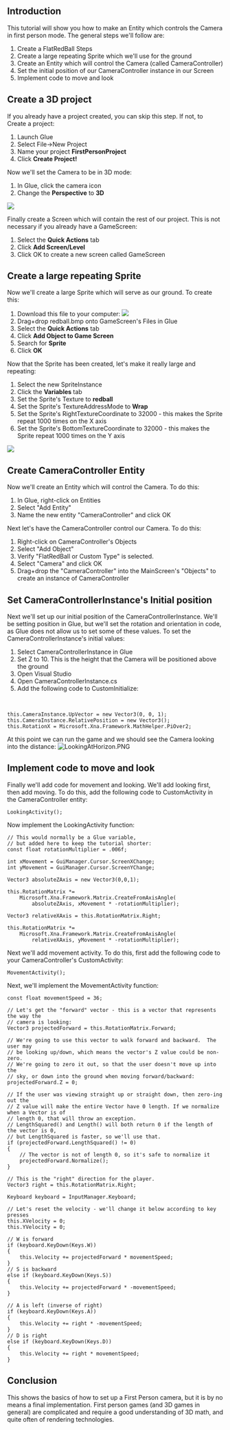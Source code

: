 ## Introduction

This tutorial will show you how to make an Entity which controls the Camera in first person mode. The general steps we'll follow are:

1.  Create a FlatRedBall Steps
2.  Create a large repeating Sprite which we'll use for the ground
3.  Create an Entity which will control the Camera (called CameraController)
4.  Set the initial position of our CameraController instance in our Screen
5.  Implement code to move and look

## Create a 3D project

If you already have a project created, you can skip this step. If not, to Create a project:

1.  Launch Glue
2.  Select File-\>New Project
3.  Name your project **FirstPersonProject**
4.  Click **Create Project!**

Now we'll set the Camera to be in 3D mode:

1.  In Glue, click the camera icon
2.  Change the **Perspective** to **3D**

![](/media/2021-07-img_60f97747cad48.png)

Finally create a Screen which will contain the rest of our project. This is not necessary if you already have a GameScreen:

1.  Select the **Quick Actions** tab
2.  Click **Add Screen/Level**
3.  Click OK to create a new screen called GameScreen

## Create a large repeating Sprite

Now we'll create a large Sprite which will serve as our ground. To create this:

1.  Download this file to your computer: [![](/wp-content/uploads/2016/01/redball-1.png)](/wp-content/uploads/2016/01/redball-1.png)
2.  Drag+drop redball.bmp onto GameScreen's Files in Glue
3.  Select the **Quick Actions** tab
4.  Click **Add Object to Game Screen**
5.  Search for **Sprite**
6.  Click **OK**

Now that the Sprite has been created, let's make it really large and repeating:

1.  Select the new SpriteInstance
2.  Click the **Variables** tab
3.  Set the Sprite's Texture to **redball**
4.  Set the Sprite's TextureAddressMode to **Wrap**
5.  Set the Sprite's RightTextureCoordinate to 32000 - this makes the Sprite repeat 1000 times on the X axis
6.  Set the Sprite's BottomTextureCoordinate to 32000 - this makes the Sprite repeat 1000 times on the Y axis

![](/media/2021-07-img_60f97cd471063.png)

## Create CameraController Entity

Now we'll create an Entity which will control the Camera. To do this:

1.  In Glue, right-click on Entities
2.  Select "Add Entity"
3.  Name the new entity "CameraController" and click OK

Next let's have the CameraController control our Camera. To do this:

1.  Right-click on CameraController's Objects
2.  Select "Add Object"
3.  Verify "FlatRedBall or Custom Type" is selected.
4.  Select "Camera" and click OK
5.  Drag+drop the "CameraController" into the MainScreen's "Objects" to create an instance of CameraController

## Set CameraControllerInstance's Initial position

Next we'll set up our initial position of the CameraControllerInstance. We'll be setting position in Glue, but we'll set the rotation and orientation in code, as Glue does not allow us to set some of these values. To set the CameraControllerInstance's initial values:

1.  Select CameraControllerInstance in Glue
2.  Set Z to 10. This is the height that the Camera will be positioned above the ground
3.  Open Visual Studio
4.  Open CameraControllerInstance.cs
5.  Add the following code to CustomInitialize:

&nbsp;

    this.CameraInstance.UpVector = new Vector3(0, 0, 1);
    this.CameraInstance.RelativePosition = new Vector3();
    this.RotationX = Microsoft.Xna.Framework.MathHelper.PiOver2;

At this point we can run the game and we should see the Camera looking into the distance: ![LookingAtHorizon.PNG](/media/migrated_media-LookingAtHorizon.PNG)

## Implement code to move and look

Finally we'll add code for movement and looking. We'll add looking first, then add moving. To do this, add the following code to CustomActivity in the CameraController entity:

    LookingActivity();

Now implement the LookingActivity function:

    // This would normally be a Glue variable,
    // but added here to keep the tutorial shorter:
    const float rotationMultiplier = .006f;

    int xMovement = GuiManager.Cursor.ScreenXChange;
    int yMovement = GuiManager.Cursor.ScreenYChange;

    Vector3 absoluteZAxis = new Vector3(0,0,1);

    this.RotationMatrix *=
        Microsoft.Xna.Framework.Matrix.CreateFromAxisAngle(
            absoluteZAxis, xMovement * -rotationMultiplier);

    Vector3 relativeXAxis = this.RotationMatrix.Right;

    this.RotationMatrix *=
        Microsoft.Xna.Framework.Matrix.CreateFromAxisAngle(
            relativeXAxis, yMovement * -rotationMultiplier);

Next we'll add movement activity. To do this, first add the following code to your CameraController's CustomActivity:

    MovementActivity();

Next, we'll implement the MovementActivity function:

    const float movementSpeed = 36;

    // Let's get the "forward" vector - this is a vector that represents the way the
    // camera is looking:
    Vector3 projectedForward = this.RotationMatrix.Forward;

    // We're going to use this vector to walk forward and backward.  The user may
    // be looking up/down, which means the vector's Z value could be non-zero.
    // We're going to zero it out, so that the user doesn't move up into the
    // sky, or down into the ground when moving forward/backward:
    projectedForward.Z = 0;

    // If the user was viewing straight up or straight down, then zero-ing out the
    // Z value will make the entire Vector have 0 length. If we normalize when a Vector is of
    // length 0, that will throw an exception.
    // LengthSquared() and Length() will both return 0 if the length of the vector is 0,
    // but LengthSquared is faster, so we'll use that.
    if (projectedForward.LengthSquared() != 0)
    {
        // The vector is not of length 0, so it's safe to normalize it
        projectedForward.Normalize();
    }

    // This is the "right" direction for the player.  
    Vector3 right = this.RotationMatrix.Right;

    Keyboard keyboard = InputManager.Keyboard;

    // Let's reset the velocity - we'll change it below according to key presses
    this.XVelocity = 0;
    this.YVelocity = 0;

    // W is forward
    if (keyboard.KeyDown(Keys.W))
    {
        this.Velocity += projectedForward * movementSpeed;
    }
    // S is backward
    else if (keyboard.KeyDown(Keys.S))
    {
        this.Velocity += projectedForward * -movementSpeed;
    }

    // A is left (inverse of right)
    if (keyboard.KeyDown(Keys.A))
    {
        this.Velocity += right * -movementSpeed;
    }
    // D is right
    else if (keyboard.KeyDown(Keys.D))
    {
        this.Velocity += right * movementSpeed;
    }

## Conclusion

This shows the basics of how to set up a First Person camera, but it is by no means a final implementation. First person games (and 3D games in general) are complicated and require a good understanding of 3D math, and quite often of rendering technologies.
